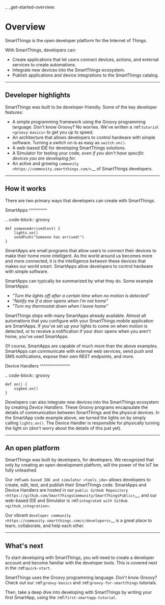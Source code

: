 .. _get-started-overview:

Overview
========

SmartThings is the open developer platform for the Internet of Things.

With SmartThings, developers can:

- Create applications that let users connect devices, actions, and external services to create automations.
- Integrate new devices into the SmartThings ecosystem.
- Publish applications and device integrations to the SmartThings catalog.

----

Developer highlights
--------------------

SmartThings was built to be developer-friendly. Some of the key developer features:

- A simple programming framework using the Groovy programming language. Don't know Groovy? No worries. We've written a :ref:`tutorial <groovy-basics>` to get you up to speed.
- An architecture that allows developers to control hardware with simple software. Turning a switch on is as easy as ``switch.on()``.
- A web-based IDE for developing SmartThings solutions.
- A Simulator for testing your code, *even if you don't have specific devices you are developing for*.
- An active and growing `community <https://community.smartthings.com/>`__ of SmartThings developers.

----

How it works
------------

There are two primary ways that developers can create with SmartThings.

SmartApps
^^^^^^^^^

.. code-block:: groovy

    def someoneArrived(evt) {
        lights.on()
        sendPush("Someone has arrived!")
    }

*SmartApps* are small programs that allow users to connect their devices to make their home more intelligent. As the world around us becomes more and more connected, it is the intelligence *between* these devices that makes our world smart. SmartApps allow developers to control hardware with simple software.

SmartApps can typically be summarized by what they do. Some example SmartApps:

- *"Turn the lights off after a certain time when no motion is detected"*
- *"Notify me if a door opens when I'm not home"*
- *"Turn my thermostat down when I leave home"*


SmartThings ships with many SmartApps already available. Almost all automations that you configure with your SmartThings mobile application are SmartApps. If you've set up your lights to come on when motion is detected, or to receive a notification if your door opens when you aren't home, you've used SmartApps.

Of course, SmartApps are capable of much more than the above examples. SmartApps can communicate with external web services, send push and SMS notifications, expose their own REST endpoints, and more.

Device Handlers
^^^^^^^^^^^^^^^

.. code-block:: groovy

    def on() {
    	zigbee.on()
    }

Developers can also integrate new devices into the SmartThings ecosystem by creating *Device Handlers*. These Groovy programs encapsulate the details of communication between SmartThings and the physical devices. In the SmartApp code example above, we turned the lights on by simply calling ``lights.on()``. The Device Handler is responsible for physically turning the light on (don't worry about the details of this just yet).

----

An open platform
----------------

SmartThings was built by developers, for developers. We recognized that only by creating an open development platform, will the power of the IoT be fully unleashed.

Our :ref:`web-based IDE and simulator <tools_ide>` allows developers to create, edit, test, and publish their SmartThings code. SmartApps and Device Handlers are hosted in our `public GitHub Repository <https://github.com/SmartThingsCommunity/SmartThingsPublic>`__, and our web-based IDE and Simulator is :ref:`integrated with GitHub <github_integration>`.

Our vibrant `developer community <https://community.smartthings.com/c/developers>`__ is a great place to learn, collaborate, and help each other.

----

What's next
-----------

To start developing with SmartThings, you will need to create a developer account and become familiar with the developer tools. This is covered next in the :ref:`quick-start`.

SmartThings uses the Groovy programming language. Don't know Groovy? Check out our :ref:`groovy-basics` and :ref:`groovy-for-smartthings` tutorials.

Then, take a deep dive into developing with SmartThings by writing your first SmartApp, using the :ref:`first-smartapp-tutorial`.
